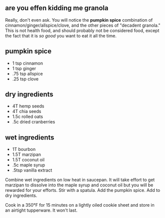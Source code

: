 are you effen kidding me granola
---
Really, don't even ask. You will notice the **pumpkin spice** combination of cinnamon/ginger/allspice/clove, and the other pieces of "decadent granola." This is not health food, and should probably not be considered food, except the fact that it is *so good* you want to eat it all the time.

pumpkin spice
---
- 1 tsp cinnamon
- 1 tsp ginger
- .75 tsp allspice
- .25 tsp clove

dry ingredients
---
- 4T hemp seeds
- 4T chia seeds
- 1.5c rolled oats
- .5c dried cranberries

wet ingredients
---
- 1T bourbon
- 1.5T marzipan
- 1.5T coconut oil
- .5c maple syrup
- .5tsp vanilla extract

Combine wet ingredients on low heat in saucepan. It will take effort to get marzipan to dissolve into the maple syrup and coconut oil but you will be rewarded for your efforts. Stir with a spatula. Add the pumpkin spice. Add to dry ingredients.

Cook in a 350°F for 15 minutes on a lightly oiled cookie sheet and store in an airtight tupperware. It won't last.
